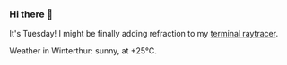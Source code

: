 ### Hi there :wave:

It's Tuesday! I might be finally adding refraction to my [terminal raytracer](https://github.com/bewuethr/bash-raytracer).

Weather in Winterthur: sunny, at +25°C.
